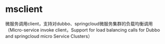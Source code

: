 # msclient
微服务调用client，支持对dubbo、springcloud微服务集群的负载均衡调用（Micro-service invoke client，Support for load balancing calls for Dubbo and springcloud micro Service Clusters）
